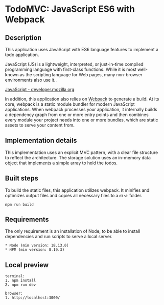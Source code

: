 # TodoMVC: JavaScript ES6 with Webpack

## Description

This application uses JavaScript with ES6 language features to implement a todo application.

JavaScript (JS) is a lightweight, interpreted, or just-in-time compiled programming language with first-class functions. While it is most well-known as the scripting language for Web pages, many non-browser environments also use it..

[JavaScript - developer.mozilla.org](http://developer.mozilla.org/en-US/docs/JavaScript)

In addition, this application also relies on [Webpack](https://webpack.js.org/) to generate a build. At its core, webpack is a static module bundler for modern JavaScript applications. When webpack processes your application, it internally builds a dependency graph from one or more entry points and then combines every module your project needs into one or more bundles, which are static assets to serve your content from.

## Implementation details

This implementation uses an explicit MVC pattern, with a clear file structure to reflect the architecture. The storage solution uses an in-memory data object that implements a simple array to hold the todos.

## Built steps

To build the static files, this application utilizes webpack. It minifies and optimizes output files and copies all necessary files to a `dist` folder.

```
npm run build
```

## Requirements

The only requirement is an installation of Node, to be able to install dependencies and run scripts to serve a local server.

```
* Node (min version: 18.13.0)
* NPM (min version: 8.19.3)
```

## Local preview

```
terminal:
1. npm install
2. npm run dev

browser:
1. http://localhost:3000/
```

